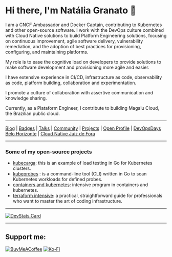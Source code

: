 # Hi there, I'm Natália Granato 👋

I am a CNCF Ambassador and Docker Captain, contributing to Kubernetes and other open-source software. I work with the DevOps culture combined with Cloud Native solutions to build Platform Engineering solutions, focusing on continuous improvement, agile software delivery, vulnerability remediation, and the adoption of best practices for provisioning, configuring, and maintaining platforms.

My role is to ease the cognitive load on developers to provide solutions to make software development and provisioning more agile and easier.

I have extensive experience in CI/CD, infrastructure as code, observability as code, platform building, collaboration and experimentation.

I promote a culture of collaboration with assertive communication and knowledge sharing.

Currently, as a Plataform Engineer, I contribute to building Magalu Cloud, the Brazilian public cloud.

---

[Blog](https://www.nataliagranato.xyz) | [Badges](https://www.credly.com/users/nataliagranato) | [Talks](https://speakerdeck.com/nataliagranato) | [Community](https://colabi.io/grupos/kubedevops) | [Projects](https://github.com/Tech-Preta) | [Open Profile](https://openprofile.dev/profile/natalia.granato) | [DevOpsDays Belo Horizonte](https://www.instagram.com/devopsdaysbhz) | [Cloud Native Juiz de Fora](https://community.cncf.io/cloud-native-juiz-de-fora/) 

---

### Some of my open-source projects

- [kubecarga](https://github.com/Tech-Preta/kubecarga): this is an example of load testing in Go for Kubernetes clusters.
- [kubeprobes](https://github.com/Tech-Preta/kubeprobes) : is a command-line tool (CLI) written in Go to scan Kubernetes workloads for defined probes.
- [containers and kubernetes](https://github.com/nataliagranato/containers-and-kubernetes): intensive program in containers and kubernetes.
- [terraform intensive](https://github.com/nataliagranato/intensive-terraform): a practical, straightforward guide for professionals who want to master the art of coding infrastructure.

---

[![DevStats Card](https://devstats.me/?username=nataliagranato)](https://github.com/nataliagranato/devstats-card)

---

<h2>Support me:</h2>

  [![BuyMeACoffee](https://img.shields.io/badge/Buy%20Me%20a%20Coffee-ffdd00?style=for-the-badge&logo=buy-me-a-coffee&logoColor=black)](https://buymeacoffee.com/nataliagranato) [![Ko-Fi](https://img.shields.io/badge/Ko--fi-F16061?style=for-the-badge&logo=ko-fi&logoColor=white)](https://ko-fi.com/nataliagranato) 


